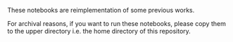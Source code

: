 These notebooks are reimplementation of some previous works. 

For archival reasons, if you want to run these notebooks, please copy them to the upper directory i.e. the home directory of this repository.